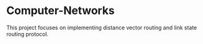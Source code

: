 # Computer-Networks
This project focuses on implementing distance vector routing and link state routing protocol.
